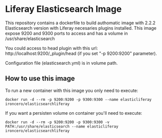 # Liferay Elasticsearch Image
This repository contains a dockerfile to build authomatic image with  2.2.2 Elasticsearch version with Liferay necesaries plugins installed. This image expose 9200 and 9300 ports to access and has a volume in /usr/share/elasticsearch

You could access to head plugin with this url:
http://localhost:9200/_plugin/head (if you set "-p 9200:9200" parameter).

Configuration file (elasticsearch.yml) is in volume path.

## How to use this image
To run a new container with this image you only need to execute:

`docker run -d --rm -p 9200:9200 -p 9300:9300 --name elasticliferay ironcero/elasticsearchliferay`

If you want a persisten volume on container you'll need to execute:

`docker run -d --rm -p 9200:9200 -p 9300:9300 -v PATH:/usr/share/elasticsearch --name elasticliferay ironcero/elasticsearchliferay`
